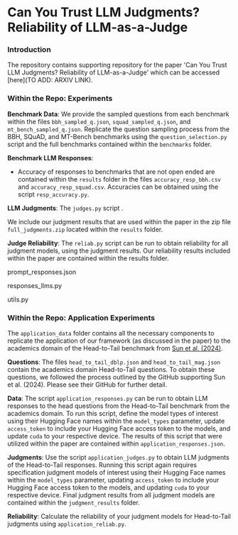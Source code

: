 # Can You Trust LLM Judgments? Reliability of LLM-as-a-Judge
### Introduction
The repository contains supporting repository for the paper 'Can You Trust LLM Judgments? Reliability of LLM-as-a-Judge' which can be accessed [here](TO ADD: ARXIV LINK).

### Within the Repo: Experiments

**Benchmark Data**: We provide the sampled questions from each benchmark within the files `bbh_sampled_q.json`, `squad_sampled_q.json`, and `mt_bench_sampled_q.json`. Replicate the question sampling process from the BBH, SQuAD, and MT-Bench benchmarks using the `question_selection.py` script and the full benchmarks contained within the `benchmarks` folder.

**Benchmark LLM Responses**:

* Accuracy of responses to benchmarks that are not open ended are contained within the `results` folder in the files `accuracy_resp_bbh.csv` and `accuracy_resp_squad.csv`. Accuracies can be obtained using the script `resp_accuracy.py`.

**LLM Judgments**: The `judges.py` script .

We include our judgment results that are used within the paper in the zip file `full_judgments.zip` located within the `results` folder.

**Judge Reliability**: The `reliab.py` script can be run to obtain reliability for all judgment models, using the judgment results. Our reliability results included within the paper are contained within the results folder.



prompt_responses.json

responses_llms.py

utils.py


### Within the Repo: Application Experiments 

The `application_data` folder contains all the necessary components to replicate the application of our framework (as discussed in the paper) to the academics domain of the Head-to-Tail benchmark from [Sun et al. (2024)](https://aclanthology.org/2024.naacl-long.18.pdf). 

**Questions**: The files `head_to_tail_dblp.json` and `head_to_tail_mag.json` contain the academics domain Head-to-Tail questions. To obtain these questions, we followed the process outlined by the GitHub supporting Sun et al. (2024). Please see their GitHub for further detail.

**Data**: The script `application_responses.py` can be run to obtain LLM responses to the head questions from the Head-to-Tail benchmark from the academics domain. To run this script, define the model types of interest using their Hugging Face names within the `model_types` parameter, update `access_token` to include your Hugging Face access token to the models, and update `cuda` to your respective device. The results of this script that were utilized within the paper are contained within `application_responses.json`.

**Judgments**: Use the script `application_judges.py` to obtain LLM judgments of the Head-to-Tail responses. Running this script again requires specification judgment models of interest using their Hugging Face names within the `model_types` parameter, updating `access_token` to include your Hugging Face access token to the models, and updating `cuda` to your respective device. Final judgment results from all judgment models are contained within the `judgment_results` folder.

**Reliability**: Calculate the reliability of your judgment models for Head-to-Tail judgments using `application_reliab.py`.
